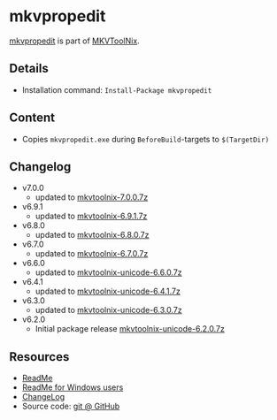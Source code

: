 mkvpropedit
===

[mkvpropedit] is part of [MKVToolNix].

Details
---
  - Installation command: ``Install-Package mkvpropedit``

Content
---
  - Copies ``mkvpropedit.exe`` during ``BeforeBuild``-targets to ``$(TargetDir)``

Changelog
---
  - v7.0.0
      - updated to [mkvtoolnix-7.0.0.7z](https://www.bunkus.org/videotools/mkvtoolnix/win32/)
  - v6.9.1
      - updated to [mkvtoolnix-6.9.1.7z](https://www.bunkus.org/videotools/mkvtoolnix/win32/)
  - v6.8.0
      - updated to [mkvtoolnix-6.8.0.7z](https://www.bunkus.org/videotools/mkvtoolnix/win32/)
  - v6.7.0
      - updated to [mkvtoolnix-6.7.0.7z](https://www.bunkus.org/videotools/mkvtoolnix/win32/)
  - v6.6.0
      - updated to [mkvtoolnix-unicode-6.6.0.7z](https://www.bunkus.org/videotools/mkvtoolnix/win32/)
  - v6.4.1
      - updated to [mkvtoolnix-unicode-6.4.1.7z](https://www.bunkus.org/videotools/mkvtoolnix/win32/)
  - v6.3.0
      - updated to [mkvtoolnix-unicode-6.3.0.7z](https://www.bunkus.org/videotools/mkvtoolnix/win32/)
  - v6.2.0
      - Initial package release [mkvtoolnix-unicode-6.2.0.7z](https://www.bunkus.org/videotools/mkvtoolnix/win32/)

Resources
---
[mkvtoolnix]: http://www.bunkus.org/videotools/mkvtoolnix/
[mkvpropedit]:http://www.bunkus.org/videotools/mkvtoolnix/doc/mkvpropedit.html
[readme]:     http://www.bunkus.org/videotools/mkvtoolnix/doc/README
[readmewin]:  http://www.bunkus.org/videotools/mkvtoolnix/doc/README.Windows.txt
[changelog]:  http://www.bunkus.org/videotools/mkvtoolnix/doc/ChangeLog
[sourcecode]: http://www.bunkus.org/videotools/mkvtoolnix/source.html
  - [ReadMe]
  - [ReadMe for Windows users][readmewin]
  - [ChangeLog]
  - Source code: [git @ GitHub][sourcecode]